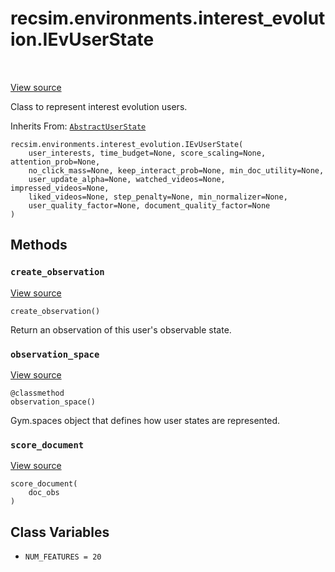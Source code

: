 <div itemscope itemtype="http://developers.google.com/ReferenceObject">
<meta itemprop="name" content="recsim.environments.interest_evolution.IEvUserState" />
<meta itemprop="path" content="Stable" />
<meta itemprop="property" content="__init__"/>
<meta itemprop="property" content="create_observation"/>
<meta itemprop="property" content="observation_space"/>
<meta itemprop="property" content="score_document"/>
<meta itemprop="property" content="NUM_FEATURES"/>
</div>

# recsim.environments.interest_evolution.IEvUserState

<!-- Insert buttons and diff -->

<table class="tfo-notebook-buttons tfo-api" align="left">

</table>

<a target="_blank" href="https://github.com/google-research/recsim/tree/master/recsim/environments/interest_evolution.py">View
source</a>

Class to represent interest evolution users.

Inherits From: [`AbstractUserState`](../../../recsim/user/AbstractUserState.md)

<pre class="devsite-click-to-copy prettyprint lang-py tfo-signature-link">
<code>recsim.environments.interest_evolution.IEvUserState(
    user_interests, time_budget=None, score_scaling=None, attention_prob=None,
    no_click_mass=None, keep_interact_prob=None, min_doc_utility=None,
    user_update_alpha=None, watched_videos=None, impressed_videos=None,
    liked_videos=None, step_penalty=None, min_normalizer=None,
    user_quality_factor=None, document_quality_factor=None
)
</code></pre>

<!-- Placeholder for "Used in" -->

## Methods

<h3 id="create_observation"><code>create_observation</code></h3>

<a target="_blank" href="https://github.com/google-research/recsim/tree/master/recsim/environments/interest_evolution.py">View
source</a>

<pre class="devsite-click-to-copy prettyprint lang-py tfo-signature-link">
<code>create_observation()
</code></pre>

Return an observation of this user's observable state.

<h3 id="observation_space"><code>observation_space</code></h3>

<a target="_blank" href="https://github.com/google-research/recsim/tree/master/recsim/environments/interest_evolution.py">View
source</a>

<pre class="devsite-click-to-copy prettyprint lang-py tfo-signature-link">
<code>@classmethod</code>
<code>observation_space()
</code></pre>

Gym.spaces object that defines how user states are represented.

<h3 id="score_document"><code>score_document</code></h3>

<a target="_blank" href="https://github.com/google-research/recsim/tree/master/recsim/environments/interest_evolution.py">View
source</a>

<pre class="devsite-click-to-copy prettyprint lang-py tfo-signature-link">
<code>score_document(
    doc_obs
)
</code></pre>

## Class Variables

*   `NUM_FEATURES = 20` <a id="NUM_FEATURES"></a>
